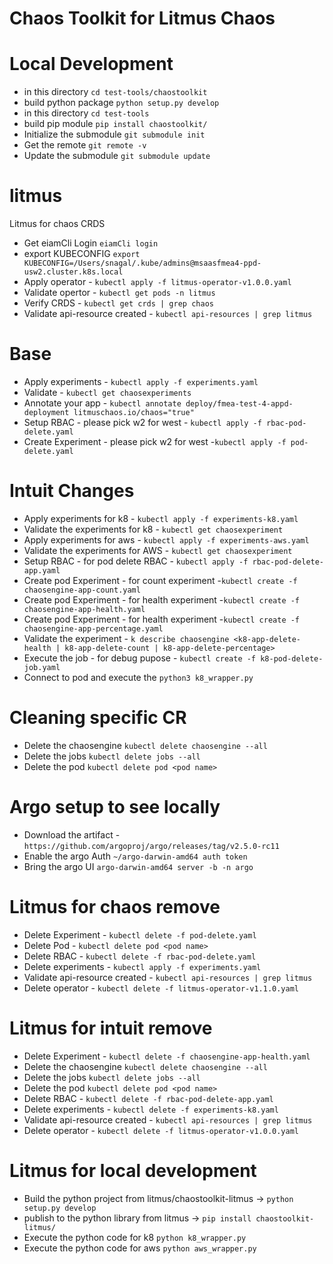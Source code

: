 # Chaos Toolkit for Litmus Chaos

# Local Development

* in this directory `cd test-tools/chaostoolkit`
* build python package `python setup.py develop`
* in this directory `cd test-tools`
* build pip module `pip install chaostoolkit/ `
* Initialize the submodule `git submodule init`
* Get the remote `git remote -v `
* Update the submodule `git submodule update`

# litmus
Litmus for chaos CRDS
* Get eiamCli Login `eiamCli login`
* export KUBECONFIG `export KUBECONFIG=/Users/snagal/.kube/admins@msaasfmea4-ppd-usw2.cluster.k8s.local`
* Apply operator - `kubectl apply -f litmus-operator-v1.0.0.yaml`
* Validate opertor - `kubectl get pods -n litmus`
* Verify CRDS - `kubectl get crds | grep chaos`
* Validate api-resource created - `kubectl api-resources | grep litmus`

# Base
* Apply experiments - `kubectl apply -f experiments.yaml`
* Validate - `kubectl get chaosexperiments`
* Annotate your app - `kubectl annotate deploy/fmea-test-4-appd-deployment litmuschaos.io/chaos="true"`
* Setup RBAC - please pick w2 for west - `kubectl apply -f rbac-pod-delete.yaml`
* Create Experiment - please pick w2 for west -`kubectl apply -f pod-delete.yaml`

# Intuit Changes
* Apply experiments for k8 - `kubectl apply -f experiments-k8.yaml`
* Validate the experiments for k8 - `kubectl get chaosexperiment`
* Apply experiments for aws - `kubectl apply -f experiments-aws.yaml`
* Validate the experiments for AWS - `kubectl get chaosexperiment`
* Setup RBAC - for pod delete RBAC - `kubectl apply -f rbac-pod-delete-app.yaml`
* Create pod Experiment - for count experiment -`kubectl create -f chaosengine-app-count.yaml`
* Create pod Experiment - for health experiment -`kubectl create -f chaosengine-app-health.yaml`
* Create pod Experiment - for health experiment -`kubectl create -f chaosengine-app-percentage.yaml`
* Validate the experiment -  `k describe chaosengine <k8-app-delete-health | k8-app-delete-count | k8-app-delete-percentage>`
* Execute the job - for debug pupose - `kubectl create -f k8-pod-delete-job.yaml`
 * Connect to pod and execute the `python3 k8_wrapper.py`

# Cleaning specific CR
* Delete the chaosengine ` kubectl delete chaosengine --all `
* Delete the jobs ` kubectl delete jobs --all `
* Delete the pod `kubectl delete pod <pod name>`

# Argo setup to see locally
* Download the artifact - `https://github.com/argoproj/argo/releases/tag/v2.5.0-rc11`
* Enable the argo Auth `~/argo-darwin-amd64 auth token`
* Bring the argo UI `argo-darwin-amd64 server -b -n argo`

# Litmus for chaos remove
* Delete Experiment - `kubectl delete -f pod-delete.yaml`
* Delete Pod - `kubectl delete pod <pod name>`
* Delete RBAC - `kubectl delete -f rbac-pod-delete.yaml`
* Delete experiments - `kubectl apply -f experiments.yaml`
* Validate api-resource created - `kubectl api-resources | grep litmus`
* Delete operator - `kubectl delete -f litmus-operator-v1.1.0.yaml`

# Litmus for intuit remove
* Delete Experiment - `kubectl delete -f chaosengine-app-health.yaml`
* Delete the chaosengine ` kubectl delete chaosengine --all `
* Delete the jobs ` kubectl delete jobs --all `
* Delete the pod `kubectl delete pod <pod name>`
* Delete RBAC - `kubectl delete -f rbac-pod-delete-app.yaml`
* Delete experiments - `kubectl delete -f experiments-k8.yaml`
* Validate api-resource created - `kubectl api-resources | grep litmus`
* Delete operator - `kubectl delete -f litmus-operator-v1.0.0.yaml`

# Litmus for local development
* Build the python project from  litmus/chaostoolkit-litmus -> `python setup.py develop`
* publish to the python library from litmus -> `pip install chaostoolkit-litmus/`
* Execute the python code for k8 `python k8_wrapper.py`
* Execute the python code for aws `python aws_wrapper.py`
